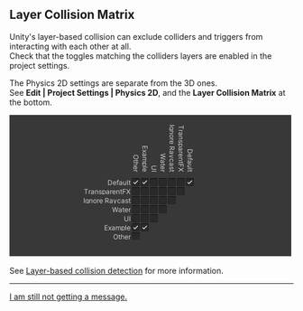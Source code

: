 ## Layer Collision Matrix

Unity's layer-based collision can exclude colliders and triggers from interacting with each other at all.  
Check that the toggles matching the colliders layers are enabled in the project settings.

The Physics 2D settings are separate from the 3D ones.  
See **Edit | Project Settings | Physics 2D**, and the **Layer Collision Matrix** at the bottom.  

![Layer Collision Matrix](collision-layer-matrix.png)  

See [Layer-based collision detection](https://docs.unity3d.com/Manual/LayerBasedCollision.html) for more information.  

---
[I am still not getting a message.](6%202D%20Transform.md)